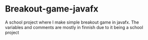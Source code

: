 # Breakout-game-javafx
A school project where I make simple breakout game in javafx.
The variables and comments are mostly in finnish due to it being a school project
